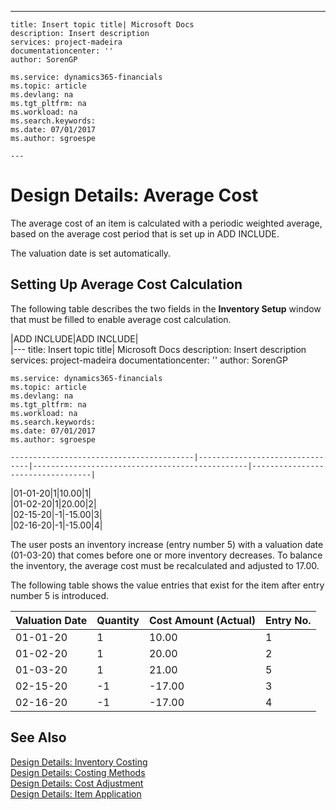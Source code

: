---
    title: Insert topic title| Microsoft Docs
    description: Insert description
    services: project-madeira
    documentationcenter: ''
    author: SorenGP

    ms.service: dynamics365-financials
    ms.topic: article
    ms.devlang: na
    ms.tgt_pltfrm: na
    ms.workload: na
    ms.search.keywords:
    ms.date: 07/01/2017
    ms.author: sgroespe

    ---
# Design Details: Average Cost
The average cost of an item is calculated with a periodic weighted average, based on the average cost period that is set up in ADD INCLUDE<!--[!INCLUDE[navnow](../ApplicationDesign/includes/navnow_md.md)]-->.  
  
 The valuation date is set automatically.  
  
## Setting Up Average Cost Calculation  
 The following table describes the two fields in the **Inventory Setup** window that must be filled to enable average cost calculation.  
  
|ADD INCLUDE<!--[!INCLUDE[bp_tablefield](../ApplicationDesign/includes/bp_tablefield_md.md)]-->|ADD INCLUDE<!--[!INCLUDE[bp_tabledescription](../ApplicationDesign/includes/bp_tabledescription_md.md)]-->|  
|---
    title: Insert topic title| Microsoft Docs
    description: Insert description
    services: project-madeira
    documentationcenter: ''
    author: SorenGP

    ms.service: dynamics365-financials
    ms.topic: article
    ms.devlang: na
    ms.tgt_pltfrm: na
    ms.workload: na
    ms.search.keywords:
    ms.date: 07/01/2017
    ms.author: sgroespe

    -----------------------------------------|--------------------------------|------------------------------------------------|----------------------------------|  
|01\-01\-20|1|10.00|1|  
|01\-02\-20|1|20.00|2|  
|02\-15\-20|\-1|\-15.00|3|  
|02\-16\-20|\-1|\-15.00|4|  
  
 The user posts an inventory increase \(entry number 5\) with a valuation date \(01\-03\-20\) that comes before one or more inventory decreases. To balance the inventory, the average cost must be recalculated and adjusted to 17.00.  
  
 The following table shows the value entries that exist for the item after entry number 5 is introduced.  
  
|Valuation Date|Quantity|Cost Amount \(Actual\)|Entry No.|  
|-----------------------------------------|--------------------------------|------------------------------------------------|----------------------------------|  
|01\-01\-20|1|10.00|1|  
|01\-02\-20|1|20.00|2|  
|01\-03\-20|1|21.00|5|  
|02\-15\-20|\-1|\-17.00|3|  
|02\-16\-20|\-1|\-17.00|4|  
  
## See Also  
 [Design Details: Inventory Costing](../ApplicationDesign/design-details-inventory-costing.md)   
 [Design Details: Costing Methods](../ApplicationDesign/design-details-costing-methods.md)   
 [Design Details: Cost Adjustment](../ApplicationDesign/design-details-cost-adjustment.md)   
 [Design Details: Item Application](../ApplicationDesign/design-details-item-application.md)
